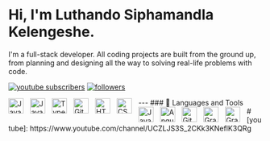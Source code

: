 # Hi, I'm Luthando Siphamandla Kelengeshe.
I'm a full-stack developer. All coding projects are built from the ground up, from planning and designing all the way to solving real-life problems with code.

   <p align="left">
      <a href="https://www.youtube.com/channel/UCZLJS3S_2CKk3KNeflK3QRg?sub_confirmation=1">
      <a href="https://www.youtube.com/channel/UCZLJS3S_2CKk3KNeflK3QRg?sub_confirmation=1">
         <img alt="youtube subscribers" title="Subscribe to my YouTube channel" src="https://custom-icon-badges.demolab.com/youtube/channel/subscribers/UCA1sXhOiyQLIjsCfIcmBNdw?color=%23E05D44&label=SUBSCRIBE&logo=video&logoColor=white&style=for-the-badge&labelColor=CE4630"/></a> 
      <a href="https://github.com/luthando-kelengeshe?tab=followers">
         <img alt="followers" title="Follow me on Github" src="https://custom-icon-badges.demolab.com/github/followers/luthando-kelengeshe?color=236ad3&labelColor=1155ba&style=for-the-badge&logo=person-add&label=Follow&logoColor=white"/></a>
   </p>
---
### 🧰 Languages and Tools
<img align="left" alt="Java" width="30px" style="padding-right:10px;" src="https://cdn.jsdelivr.net/gh/devicons/devicon/icons/java/java-original.svg"/>
<img align="left" alt="Java" width="30px" style="padding-right:10px;" src="https://cdn.jsdelivr.net/gh/devicons/devicon/icons/csharp/csharp-original.svg"/>
<img align="left" alt="TypeScript" width="30px" style="padding-right:10px;" src="https://cdn.jsdelivr.net/gh/devicons/devicon/icons/typescript/typescript-plain.svg" />
<img align="left" alt="Git" width="30px" style="padding-right:10px;" src="https://cdn.jsdelivr.net/gh/devicons/devicon/icons/git/git-original.svg" />
<img align="left" alt="HTML" width="30px" style="padding-right:10px;" src="https://cdn.jsdelivr.net/gh/devicons/devicon/icons/html5/html5-plain.svg" />
<img align="left" alt="CSS" width="30px" style="padding-right:10px;" src="https://cdn.jsdelivr.net/gh/devicons/devicon/icons/css3/css3-plain.svg" />
<img align="left" alt="JavaScript" width="30px" style="padding-right:10px;" src="https://cdn.jsdelivr.net/gh/devicons/devicon/icons/javascript/javascript-plain.svg" />
<img align="left" alt="Angular" width="30px" style="padding-right:10px;" src="https://cdn.jsdelivr.net/gh/devicons/devicon/icons/angularjs/angularjs-original.svg" />
<img align="left" alt="GitHub" width="30px" style="padding-right:10px;" src="https://cdn.jsdelivr.net/gh/devicons/devicon/icons/github/github-original.svg" />
<img align="left" alt="Gradle" width="30px" style="padding-right:10px;" src="https://cdn.jsdelivr.net/gh/devicons/devicon/icons/mysql/mysql-original-wordmark.svg" />
<img align="left" alt="Gradle" width="30px" style="padding-right:10px;" src="https://cdn.jsdelivr.net/gh/devicons/devicon/icons/postgresql/postgresql-original-wordmark.svg" />
<br />
#
[youtube]: https://www.youtube.com/channel/UCZLJS3S_2CKk3KNeflK3QRg	
